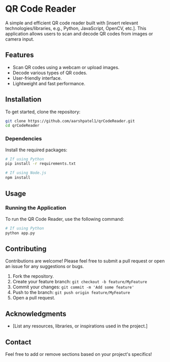 # QR Code Reader

A simple and efficient QR code reader built with [insert relevant technologies/libraries, e.g., Python, JavaScript, OpenCV, etc.]. This application allows users to scan and decode QR codes from images or camera input.

## Features

- Scan QR codes using a webcam or upload images.
- Decode various types of QR codes.
- User-friendly interface.
- Lightweight and fast performance.

## Installation

To get started, clone the repository:

```bash
git clone https://github.com/aarshpatel1/qrCodeReader.git
cd qrCodeReader
```

### Dependencies

Install the required packages:

```bash
# If using Python
pip install -r requirements.txt

# If using Node.js
npm install
```

## Usage

### Running the Application

To run the QR Code Reader, use the following command:

```bash
# If using Python
python app.py
```

## Contributing

Contributions are welcome! Please feel free to submit a pull request or open an issue for any suggestions or bugs.

1. Fork the repository.
2. Create your feature branch: `git checkout -b feature/MyFeature`
3. Commit your changes: `git commit -m 'Add some feature'`
4. Push to the branch: `git push origin feature/MyFeature`
5. Open a pull request.


## Acknowledgments

- [List any resources, libraries, or inspirations used in the project.]

## Contact
Feel free to add or remove sections based on your project's specifics!
